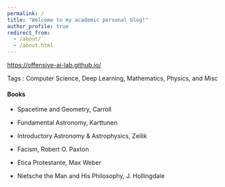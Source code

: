 ```yaml
---
permalink: /
title: "Welcome to my academic personal blog!"
author_profile: true
redirect_from: 
  - /about/
  - /about.html
---
```


https://offensive-ai-lab.github.io/

Tags : Computer Science, Deep Learning, Mathematics, Physics, and Misc

#### Books

- Spacetime and Geometry, Carroll
- Fundamental Astronomy, Karttunen
- Introductory Astronomy & Astrophysics, Zeilik

- Facism, Robert O. Paxton
- Etica Protestante, Max Weber
- Nietsche the Man and His Philosophy, J. Hollingdale
